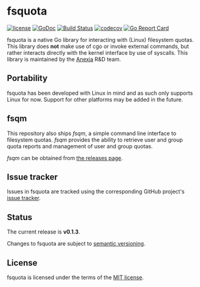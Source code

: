# fsquota

[![license](https://img.shields.io/github/license/mashape/apistatus.svg?maxAge=2592000)](https://github.com/anexia-it/fsquota/blob/master/LICENSE)
[![GoDoc](https://godoc.org/github.com/anexia-it/fsquota?status.svg)](https://godoc.org/github.com/anexia-it/fsquota)
[![Build Status](https://travis-ci.org/anexia-it/fsquota.svg?branch=master)](https://travis-ci.org/anexia-it/fsquota)
[![codecov](https://codecov.io/gh/anexia-it/fsquota/branch/master/graph/badge.svg)](https://codecov.io/gh/anexia-it/fsquota)
[![Go Report Card](https://goreportcard.com/badge/github.com/anexia-it/fsquota)](https://goreportcard.com/report/github.com/anexia-it/fsquota)

fsquota is a native Go library for interacting with (Linux) filesystem quotas. This library does **not** make use of cgo
or invoke external commands, but rather interacts directly with the kernel interface by use of syscalls. This library is
maintained by the [Anexia](https://www.anexia-it.com/) R&D team.

## Portability

fsquota has been developed with Linux in mind and as such only supports Linux for now. Support for other platforms may
be added in the future.

## fsqm

This repository also ships *fsqm*, a simple command line interface to filesystem quotas. *fsqm* provides the ability to
retrieve user and group quota reports and management of user and group quotas.

*fsqm* can be obtained from [the releases page](https://github.com/anexia-it/fsquota/releases).

## Issue tracker

Issues in fsquota are tracked using the corresponding GitHub
project's [issue tracker](https://github.com/anexia-it/fsquota/issues).

## Status

The current release is **v0.1.3**.

Changes to fsquota are subject to [semantic versioning](http://semver.org/).

## License

fsquota is licensed under the terms of the [MIT license](https://github.com/anexia-it/fsquota/blob/master/LICENSE).
